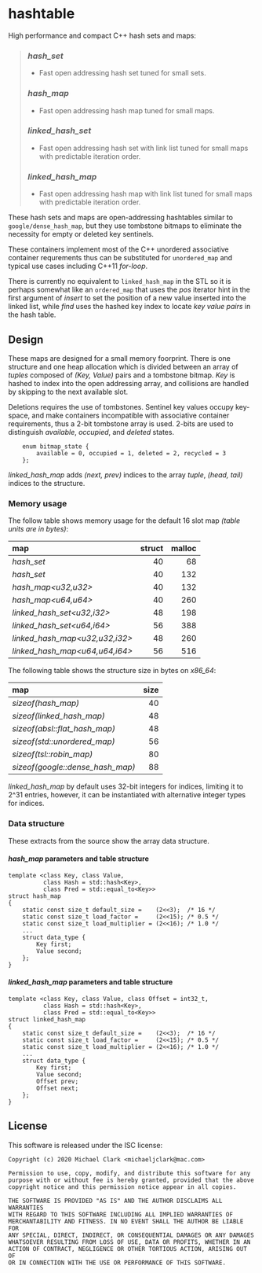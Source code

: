 # hashtable

High performance and compact C++ hash sets and maps:

> ### _hash_set_
> - Fast open addressing hash set tuned for small sets.
>
> ### _hash_map_
> - Fast open addressing hash map tuned for small maps.
>
> ### _linked_hash_set_
> - Fast open addressing hash set with link list tuned
>   for small maps with predictable iteration order.
>
> ### _linked_hash_map_
> - Fast open addressing hash map with link list tuned
>   for small maps with predictable iteration order.

These hash sets and maps are open-addressing hashtables similar
to `google/dense_hash_map`, but they use tombstone bitmaps to
eliminate the necessity for empty or deleted key sentinels.

These containers implement most of the C++ unordered associative
container requrements thus can be substituted for `unordered_map`
and typical use cases including C++11 _for-loop_.

There is currently no equivalent to `linked_hash_map` in the STL so it
is perhaps somewhat like an `ordered_map` that uses the _pos_ iterator
hint in the first argument of _insert_ to set the position of a new
value inserted into the linked list, while _find_ uses the hashed key
index to locate _key value pairs_ in the hash table.


## Design 

These maps are designed for a small memory foorprint. There is one
structure and one heap allocation which is divided between an array
of _tuples_ composed of _(Key, Value)_ pairs and a tombstone bitmap.
_Key_ is hashed to index into the open addressing array, and
collisions are handled by skipping to the next available slot.

Deletions requires the use of tombstones. Sentinel key values occupy
key-space, and make containers incompatible with associative container
requirements, thus a 2-bit tombstone array is used. 2-bits are used
to distinguish _available_, _occupied_, and _deleted_ states.

```
    enum bitmap_state {
        available = 0, occupied = 1, deleted = 2, recycled = 3
    };
```

_linked_hash_map_ adds _(next, prev)_ indices to the array _tuple_,
_(head, tail)_ indices to the structure.

### Memory usage

The follow table shows memory usage for the default 16 slot map
_(table units are in bytes)_:

| map                           |     struct | malloc |
|:----------------------------- | ----------:| ------:|
|_hash_set<u32>_                |         40 |     68 |
|_hash_set<u64>_                |         40 |    132 |
|_hash_map<u32,u32>_            |         40 |    132 |
|_hash_map<u64,u64>_            |         40 |    260 |
|_linked_hash_set<u32,i32>_     |         48 |    198 |
|_linked_hash_set<u64,i64>_     |         56 |    388 |
|_linked_hash_map<u32,u32,i32>_ |         48 |    260 |
|_linked_hash_map<u64,u64,i64>_ |         56 |    516 |

The following table shows the structure size in bytes on _x86_64_:

| map                               | size |
|:----------------------------------| ----:|
|_sizeof(hash_map)_                 |   40 |
|_sizeof(linked_hash_map)_          |   48 |
|_sizeof(absl::flat_hash_map)_      |   48 |
|_sizeof(std::unordered_map)_       |   56 |
|_sizeof(tsl::robin_map)_           |   80 |
|_sizeof(google::dense_hash_map)_   |   88 |

_linked_hash_map_ by default uses 32-bit integers for indices,
limiting it to 2^31 entries, however, it can be instantiated
with alternative integer types for indices.

### Data structure

These extracts from the source show the array data structure.

#### _hash_map_ parameters and table structure

```
template <class Key, class Value,
          class Hash = std::hash<Key>,
          class Pred = std::equal_to<Key>>
struct hash_map
{
    static const size_t default_size =    (2<<3);  /* 16 */
    static const size_t load_factor =     (2<<15); /* 0.5 */
    static const size_t load_multiplier = (2<<16); /* 1.0 */
    ...
    struct data_type {
        Key first;
        Value second;
    };	
}
```

#### _linked_hash_map_ parameters and table structure

```
template <class Key, class Value, class Offset = int32_t,
          class Hash = std::hash<Key>,
          class Pred = std::equal_to<Key>>
struct linked_hash_map
{
    static const size_t default_size =    (2<<3);  /* 16 */
    static const size_t load_factor =     (2<<15); /* 0.5 */
    static const size_t load_multiplier = (2<<16); /* 1.0 */
    ...
    struct data_type {
        Key first;
        Value second;
        Offset prev;
        Offset next;
    };
}
```

## License

This software is released under the ISC license:

```
Copyright (c) 2020 Michael Clark <michaeljclark@mac.com>

Permission to use, copy, modify, and distribute this software for any
purpose with or without fee is hereby granted, provided that the above
copyright notice and this permission notice appear in all copies.

THE SOFTWARE IS PROVIDED "AS IS" AND THE AUTHOR DISCLAIMS ALL WARRANTIES
WITH REGARD TO THIS SOFTWARE INCLUDING ALL IMPLIED WARRANTIES OF
MERCHANTABILITY AND FITNESS. IN NO EVENT SHALL THE AUTHOR BE LIABLE FOR
ANY SPECIAL, DIRECT, INDIRECT, OR CONSEQUENTIAL DAMAGES OR ANY DAMAGES
WHATSOEVER RESULTING FROM LOSS OF USE, DATA OR PROFITS, WHETHER IN AN
ACTION OF CONTRACT, NEGLIGENCE OR OTHER TORTIOUS ACTION, ARISING OUT OF
OR IN CONNECTION WITH THE USE OR PERFORMANCE OF THIS SOFTWARE.
```